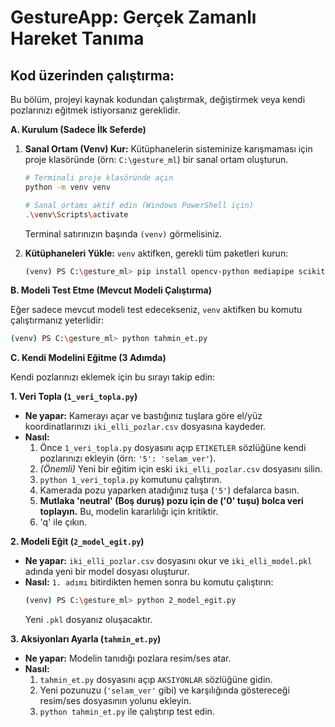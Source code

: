# GestureApp: Gerçek Zamanlı Hareket Tanıma

## Kod üzerinden çalıştırma:

Bu bölüm, projeyi kaynak kodundan çalıştırmak, değiştirmek veya kendi pozlarınızı eğitmek istiyorsanız gereklidir.

**A. Kurulum (Sadece İlk Seferde)**

1.  **Sanal Ortam (Venv) Kur:**
    Kütüphanelerin sisteminize karışmaması için proje klasöründe (örn: `C:\gesture_ml`) bir sanal ortam oluşturun.

    ```bash
    # Terminali proje klasöründe açın
    python -m venv venv
    
    # Sanal ortamı aktif edin (Windows PowerShell için)
    .\venv\Scripts\activate
    ```
    Terminal satırınızın başında `(venv)` görmelisiniz.

2.  **Kütüphaneleri Yükle:**
    `venv` aktifken, gerekli tüm paketleri kurun:
    ```bash
    (venv) PS C:\gesture_ml> pip install opencv-python mediapipe scikit-learn pandas pygame
    ```

**B. Modeli Test Etme (Mevcut Modeli Çalıştırma)**

Eğer sadece mevcut modeli test edecekseniz, `venv` aktifken bu komutu çalıştırmanız yeterlidir:
```bash
(venv) PS C:\gesture_ml> python tahmin_et.py
```

**C. Kendi Modelini Eğitme (3 Adımda)**

Kendi pozlarınızı eklemek için bu sırayı takip edin:

**1. Veri Topla (`1_veri_topla.py`)**
* **Ne yapar:** Kamerayı açar ve bastığınız tuşlara göre el/yüz koordinatlarınızı `iki_elli_pozlar.csv` dosyasına kaydeder.
* **Nasıl:**
    1.  Önce `1_veri_topla.py` dosyasını açıp `ETIKETLER` sözlüğüne kendi pozlarınızı ekleyin (örn: `'5': 'selam_ver'`).
    2.  *(Önemli)* Yeni bir eğitim için eski `iki_elli_pozlar.csv` dosyasını silin.
    3.  `python 1_veri_topla.py` komutunu çalıştırın.
    4.  Kamerada pozu yaparken atadığınız tuşa (`'5'`) defalarca basın.
    5.  **Mutlaka 'neutral' (Boş duruş) pozu için de ('0' tuşu) bolca veri toplayın.** Bu, modelin kararlılığı için kritiktir.
    6.  'q' ile çıkın.

**2. Modeli Eğit (`2_model_egit.py`)**
* **Ne yapar:** `iki_elli_pozlar.csv` dosyasını okur ve `iki_elli_model.pkl` adında yeni bir model dosyası oluşturur.
* **Nasıl:** `1. adımı` bitirdikten hemen sonra bu komutu çalıştırın:
    ```bash
    (venv) PS C:\gesture_ml> python 2_model_egit.py
    ```
    Yeni `.pkl` dosyanız oluşacaktır.

**3. Aksiyonları Ayarla (`tahmin_et.py`)**
* **Ne yapar:** Modelin tanıdığı pozlara resim/ses atar.
* **Nasıl:**
    1.  `tahmin_et.py` dosyasını açıp `AKSIYONLAR` sözlüğüne gidin.
    2.  Yeni pozunuzu (`'selam_ver'` gibi) ve karşılığında göstereceği resim/ses dosyasının yolunu ekleyin.
    3.  `python tahmin_et.py` ile çalıştırıp test edin.
